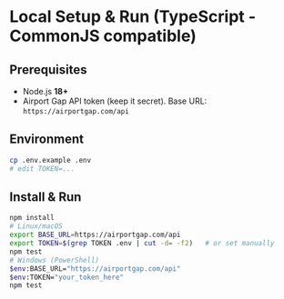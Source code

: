 # Local Setup & Run (TypeScript - CommonJS compatible)
## Prerequisites
- Node.js **18+**
- Airport Gap API token (keep it secret). Base URL: `https://airportgap.com/api`
## Environment
```bash
cp .env.example .env
# edit TOKEN=...
```
## Install & Run
```bash
npm install
# Linux/macOS
export BASE_URL=https://airportgap.com/api
export TOKEN=$(grep TOKEN .env | cut -d= -f2)   # or set manually
npm test
# Windows (PowerShell)
$env:BASE_URL="https://airportgap.com/api"
$env:TOKEN="your_token_here"
npm test
```
